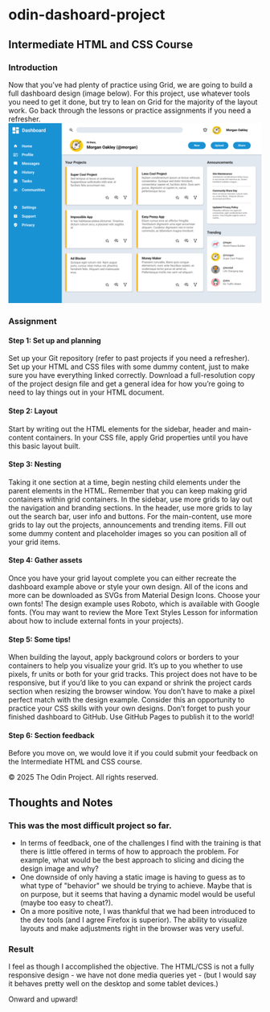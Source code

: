 # odin-dashoard-project

## Intermediate HTML and CSS Course
### Introduction
Now that you’ve had plenty of practice using Grid, we are going to build a full dashboard design (image below). For this project, use whatever tools you need to get it done, but try to lean on Grid for the majority of the layout work. Go back through the lessons or practice assignments if you need a refresher.
![alt text](dashboard-project.png)
### Assignment
#### Step 1: Set up and planning
Set up your Git repository (refer to past projects if you need a refresher).
Set up your HTML and CSS files with some dummy content, just to make sure you have everything linked correctly.
Download a full-resolution copy of the project design file and get a general idea for how you’re going to need to lay things out in your HTML document.
#### Step 2: Layout
Start by writing out the HTML elements for the sidebar, header and main-content containers.
In your CSS file, apply Grid properties until you have this basic layout built.
#### Step 3: Nesting
Taking it one section at a time, begin nesting child elements under the parent elements in the HTML. Remember that you can keep making grid containers within grid containers.
In the sidebar, use more grids to lay out the navigation and branding sections.
In the header, use more grids to lay out the search bar, user info and buttons.
For the main-content, use more grids to lay out the projects, announcements and trending items.
Fill out some dummy content and placeholder images so you can position all of your grid items.
#### Step 4: Gather assets
Once you have your grid layout complete you can either recreate the dashboard example above or style your own design.
All of the icons and more can be downloaded as SVGs from Material Design Icons.
Choose your own fonts! The design example uses Roboto, which is available with Google fonts. (You may want to review the More Text Styles Lesson for information about how to include external fonts in your projects).
#### Step 5: Some tips!
When building the layout, apply background colors or borders to your containers to help you visualize your grid.
It’s up to you whether to use pixels, fr units or both for your grid tracks.
This project does not have to be responsive, but if you’d like to you can expand or shrink the project cards section when resizing the browser window.
You don’t have to make a pixel perfect match with the design example. Consider this an opportunity to practice your CSS skills with your own designs.
Don’t forget to push your finished dashboard to GitHub. Use GitHub Pages to publish it to the world!
#### Step 6: Section feedback
Before you move on, we would love it if you could submit your feedback on the Intermediate HTML and CSS course.

© 2025 The Odin Project. All rights reserved.

## Thoughts and Notes
### This was the most difficult project so far. 
* In terms of feedback, one of the challenges I find with the training is that there is little offered in terms of how to approach the problem.  For example, what would be the best approach to slicing and dicing the design image and why? 
* One downside of only having a static image is having to guess as to what type of "behavior" we should be trying to achieve.  Maybe that is on purpose, but it seems that having a dynamic model would be useful (maybe too easy to cheat?).
* On a more positive note, I was thankful that we had been introduced to the dev tools (and I agree Firefox is superior).  The ability to visualize layouts and make adjustments right in the browser was very useful. 

### Result 
I feel as though I accomplished the objective.  The HTML/CSS is not a fully responsive design - we have not done media queries yet - (but I would say it behaves pretty well on the desktop and some tablet devices.)

Onward and upward!
